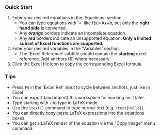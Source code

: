 ### Quick Start
1. Enter your desired equations in the 'Equations' section.
   - You can type equations with '=' like f(x)=Ax+b, but only the **right hand side** is converted.
   - Any ***orange*** borders indicate an incomplete equation.
   - Any ***red*** borders indicate an unsupported equation. **Only a limited subset of Excel functions are supported.**
2. Enter your desired variables in the 'Variables' section.
   - The 'Excel Reference' subtitle should contain the **starting** excel reference. Add anchors ($) where necessary.
3. Click the Excel file icon to copy the corresponding Excel formula.

### Tips
- Press `F4` in the 'Excel Ref' input to cycle between anchors, just like in Excel
- You can export (and import) this workspace for working on it later.
- Type starting with `\` to type in LaTeX mode.
- Use the `\text{}` command to type normal text (e.g. `\text{Hello}`).
- You can directly copy-paste LaTeX expressions into the equations boxes.
- You can get a LaTeX render of the equation via the "Copy Image" menu command.
